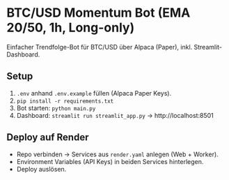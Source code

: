 # BTC/USD Momentum Bot (EMA 20/50, 1h, Long-only)

Einfacher Trendfolge-Bot für BTC/USD über Alpaca (Paper), inkl. Streamlit-Dashboard.

## Setup
1) `.env` anhand `.env.example` füllen (Alpaca Paper Keys).  
2) `pip install -r requirements.txt`  
3) Bot starten: `python main.py`  
4) Dashboard: `streamlit run streamlit_app.py` → http://localhost:8501

## Deploy auf Render
- Repo verbinden → Services aus `render.yaml` anlegen (Web + Worker).
- Environment Variables (API Keys) in beiden Services hinterlegen.
- Deploy auslösen.
